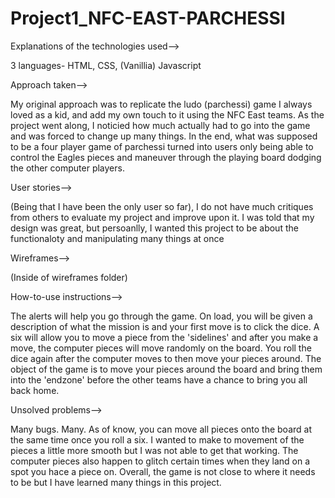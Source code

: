 # Project1_NFC-EAST-PARCHESSI

Explanations of the technologies used-->

3 languages- HTML, CSS, (Vanillia) Javascript

Approach taken-->

My original approach was to replicate the ludo (parchessi) game I always loved as a kid, and add my own touch to it 
using the NFC East teams. As the project went along, I noticied how much actually had to go into the game and was forced
to change up many things. In the end, what was supposed to be a four player game of parchessi turned into users only being able
to control the Eagles pieces and maneuver through the playing board dodging the other computer players.

User stories-->

(Being that I have been the only user so far), I do not have much critiques from others to evaluate my project and improve upon it.
I was told that my design was great, but persoanlly, I wanted this project to be about the functionaloty and manipulating many things
at once

Wireframes-->

(Inside of wireframes folder)

How-to-use instructions-->

The alerts will help you go through the game. On load, you will be given a description of what the mission is and your first move is to click the dice. A six will allow you to move a piece from the 'sidelines' and after you make a move, the computer pieces will move randomly on the board. You roll the dice again after the computer moves to then move your pieces around. The object of the game is to move your pieces around the board and bring them into the 'endzone' before the other teams have a chance to bring you all back home.

Unsolved problems-->

Many bugs. Many. As of know, you can move all pieces onto the board at the same time once you roll a six. I wanted to make to movement of the pieces a little more smooth but I was not able to get that working. The computer pieces also happen to glitch certain times when they land on a spot you hace a piece on. Overall, the game is not close to where it needs to be but I have learned many things in this project.
